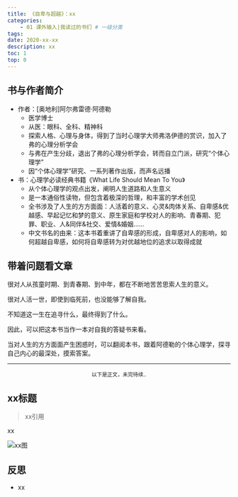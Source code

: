 ```yaml
---
title: 《自卑与超越》：xx
categories:
    - 01 课外输入|我读过的书们 # 一级分类
tags:
date: 2020-xx-xx
description: xx
toc: 1
top: 0
---
```


## 书与作者简介

- 作者：[奥地利]阿尔弗雷德·阿德勒
  - 医学博士
  - 从医：眼科、全科、精神科
  - 探索人格、心理与身体，得到了当时心理学大师弗洛伊德的赏识，加入了弗的心理分析学会
  - 与弗在产生分歧，退出了弗的心理分析学会，转而自立门派，研究“个体心理学”
  - 因“个体心理学”研究、一系列著作出版，而声名远播
- 书：心理学必读经典书籍《What Life Should Mean To You》
  - 从个体心理学的观点出发，阐明人生道路和人生意义
  - 是一本通俗性读物，但包含着极深的哲理，和丰富的学术创见
  - 全书涉及了人生的方方面面：人活着的意义、心灵&肉体关系、自卑感&优越感、早起记忆和梦的意义、原生家庭和学校对人的影响、青春期、犯罪、职业、人&同伴&社交、爱情&婚姻......
  - 中文书名的由来：这本书着重讲了自卑感的形成，自卑感对人的影响，如何超越自卑感，如何将自卑感转为对优越地位的追求以取得成就

## 带着问题看文章

很对人从孩童时期、到青春期、到中年，都在不断地苦苦思索人生的意义。

很对人活一世，即使到临死前，也没能够了解自我。

不知道这一生在追寻什么，最终得到了什么。

因此，可以把这本书当作一本对自我的答疑书来看。

当对人生的方方面面产生困惑时，可以翻阅本书，跟着阿德勒的个体心理学，探寻自己内心的最深处，摸索答案。

---

<center><small>以下是正文，未完待续..</small></center>

## xx标题

> xx引用

xx

![xx图](/images/xx/xx.png)

## 反思

- xx
